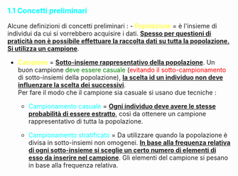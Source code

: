 <h3 style=color:cyan>1.1 Concetti preliminari</h3>
Alcune definizioni di concetti preliminari : 
- <span style=color:yellow>Popolazione</span> = è l'insieme di individui da cui si vorrebbero acquisire i dati. <b><u>Spesso per questioni di praticità non è possibile effettuare la raccolta dati su tutta la popolazione. Si utilizza un campione</u></b>.

- <span style=color:yellow>Campione</span> = <b><u>Sotto-insieme rappresentativo della popolazione</u></b>. Un buon campione <span style=color:green>deve essere casuale</span> (<span style=color:red>evitando il sotto-campionamento</span> di sotto-insiemi della popolazione), <b><u>la scelta id un individuo non deve influenzare la scelta dei successivi</u></b>.  
  Per fare il modo che il campione sia casuale si usano due tecniche :  
	 - <span style=color:cyan>Campionamento casuale</span> = <b><u>Ogni individuo deve avere le stesse probabilità di essere estratto</u></b>, così da ottenere un campione rappresentativo di tutta la popolazione.
	 
	 - <span style=color:cyan>Campionamento stratificato</span> = Da utilizzare quando la popolazione è divisa in sotto-insiemi non omogenei. 
	  <b><u>In base alla frequenza relativa di ogni sotto-insieme si sceglie un certo numero di elementi di esso da inserire nel campione</u></b>. Gli elementi del campione si pesano in base alla frequenza relativa. 

	